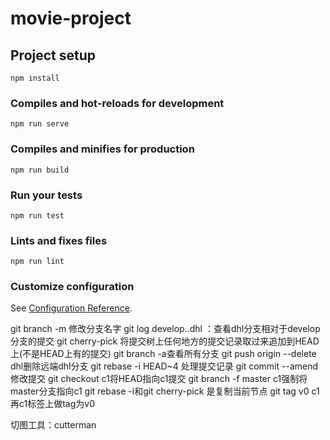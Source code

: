 # movie-project

## Project setup
```
npm install
```

### Compiles and hot-reloads for development
```
npm run serve
```

### Compiles and minifies for production
```
npm run build
```

### Run your tests
```
npm run test
```

### Lints and fixes files
```
npm run lint
```

### Customize configuration
See [Configuration Reference](https://cli.vuejs.org/config/).



git branch -m 修改分支名字
git log develop..dhl ：查看dhl分支相对于develop分支的提交
git cherry-pick  将提交树上任何地方的提交记录取过来追加到HEAD上(不是HEAD上有的提交)
git branch -a查看所有分支
git push origin --delete dhl删除远端dhl分支
git rebase -i HEAD~4 处理提交记录
git commit --amend 修改提交
git checkout c1将HEAD指向c1提交
git branch -f master c1强制将master分支指向c1
git rebase -i和git cherry-pick 是复制当前节点
git tag v0 c1 再c1标签上做tag为v0


切图工具：cutterman

